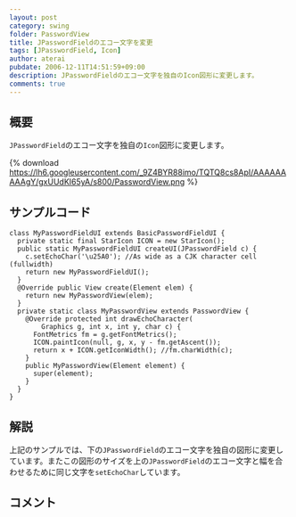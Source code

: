 ```yaml
---
layout: post
category: swing
folder: PasswordView
title: JPasswordFieldのエコー文字を変更
tags: [JPasswordField, Icon]
author: aterai
pubdate: 2006-12-11T14:51:59+09:00
description: JPasswordFieldのエコー文字を独自のIcon図形に変更します。
comments: true
---
```

## 概要
`JPasswordField`のエコー文字を独自の`Icon`図形に変更します。

{% download https://lh6.googleusercontent.com/_9Z4BYR88imo/TQTQ8cs8ApI/AAAAAAAAAgY/gxUUdKI65yA/s800/PasswordView.png %}

## サンプルコード
<pre class="prettyprint"><code>class MyPasswordFieldUI extends BasicPasswordFieldUI {
  private static final StarIcon ICON = new StarIcon();
  public static MyPasswordFieldUI createUI(JPasswordField c) {
    c.setEchoChar('\u25A0'); //As wide as a CJK character cell (fullwidth)
    return new MyPasswordFieldUI();
  }
  @Override public View create(Element elem) {
    return new MyPasswordView(elem);
  }
  private static class MyPasswordView extends PasswordView {
    @Override protected int drawEchoCharacter(
        Graphics g, int x, int y, char c) {
      FontMetrics fm = g.getFontMetrics();
      ICON.paintIcon(null, g, x, y - fm.getAscent());
      return x + ICON.getIconWidth(); //fm.charWidth(c);
    }
    public MyPasswordView(Element element) {
      super(element);
    }
  }
}
</code></pre>

## 解説
上記のサンプルでは、下の`JPasswordField`のエコー文字を独自の図形に変更しています。またこの図形のサイズを上の`JPasswordField`のエコー文字と幅を合わせるために同じ文字を`setEchoChar`しています。

## コメント
